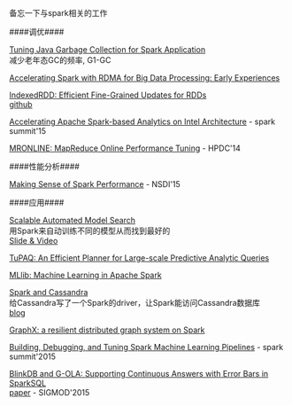 备忘一下与spark相关的工作  

####调优####

[Tuning Java Garbage Collection for Spark Application](https://databricks.com/blog/2015/05/28/tuning-java-garbage-collection-for-spark-applications.html)  
减少老年态GC的频率, G1-GC  

[Accelerating Spark with RDMA for Big Data Processing: Early Experiences](http://ieeexplore.ieee.org/xpls/abs_all.jsp?arnumber=6925713&tag=1)  

[IndexedRDD: Efficient Fine-Grained Updates for RDDs](https://spark-summit.org/2015/events/indexedrdd-efficient-fine-grained-updates-for-rdds/)  
[github](https://github.com/amplab/spark-indexedrdd)  

[Accelerating Apache Spark-based Analytics on Intel Architecture](https://spark-summit.org/2015/events/accelerating-apache-spark-based-analytics-on-intel-architecture/) - spark summit'15  

[MRONLINE: MapReduce Online Performance Tuning](http://dl.acm.org/citation.cfm?id=2600229) - HPDC'14  

####性能分析####

[Making Sense of Spark Performance](https://www.usenix.org/system/files/conference/nsdi15/nsdi15-paper-ousterhout.pdf) - NSDI'15  



####应用####

[Scalable Automated Model Search](http://www.eecs.berkeley.edu/Pubs/TechRpts/2014/EECS-2014-122.pdf)  
用Spark来自动训练不同的模型从而找到最好的  
[Slide & Video](https://spark-summit.org/2014/talk/model-search-at-scale)  

[TuPAQ: An Efficient Planner for Large-scale Predictive Analytic Queries](http://arxiv.org/pdf/1502.00068v2.pdf)  

[MLlib: Machine Learning in Apache Spark](http://arxiv.org/abs/1505.06807)  

[Spark and Cassandra](https://spark-summit.org/2014/Spark+and+Cassandra)  
给Cassandra写了一个Spark的driver，让Spark能访问Cassandra数据库  
[blog](https://databricks.com/blog/2015/06/16/zen-and-the-art-of-spark-maintenance-with-cassandra.html)  

[GraphX: a resilient distributed graph system on Spark](http://dl.acm.org/citation.cfm?id=2484427)  

[Building, Debugging, and Tuning Spark Machine Learning Pipelines](https://spark-summit.org/2015/events/practical-machine-learning-pipelines-with-mllib-2/) - spark summit'2015  

[BlinkDB and G-OLA: Supporting Continuous Answers with Error Bars in SparkSQL](https://spark-summit.org/2015/events/blinkdb-ola-supporting-continuous-answers-in-sparksql/)  
[paper](http://dl.acm.org/citation.cfm?id=2735381) - SIGMOD'2015  

